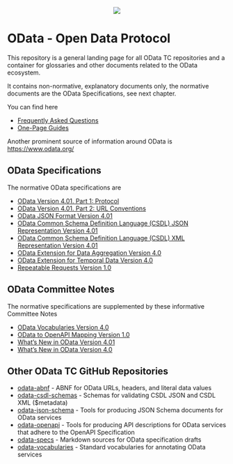 <p align="center">
<img src="odata-icons/ODataLogo-250.png">
</p>

# OData - Open Data Protocol

This repository is a general landing page for all OData TC repositories and a container for glossaries and other documents related to the OData ecosystem.

It contains non-normative, explanatory documents only, the normative documents are the OData Specifications, see next chapter.

You can find here
- [Frequently Asked Questions](faq)
- [One-Page Guides](one-pager)

Another prominent source of information around OData is <https://www.odata.org/>

## OData Specifications

The normative OData specifications are

- [OData Version 4.01. Part 1: Protocol](https://docs.oasis-open.org/odata/odata/v4.01/odata-v4.01-part1-protocol.html)
- [OData Version 4.01. Part 2: URL Conventions](https://docs.oasis-open.org/odata/odata/v4.01/odata-v4.01-part2-url-conventions.html)
- [OData JSON Format Version 4.01](https://docs.oasis-open.org/odata/odata-json-format/v4.01/odata-json-format-v4.01.html)
- [OData Common Schema Definition Language (CSDL) JSON Representation Version 4.01](https://docs.oasis-open.org/odata/odata-csdl-json/v4.01/odata-csdl-json-v4.01.html)
- [OData Common Schema Definition Language (CSDL) XML Representation Version 4.01](https://docs.oasis-open.org/odata/odata-csdl-json/v4.01/odata-csdl-xml-v4.01.html)
- [OData Extension for Data Aggregation Version 4.0](https://docs.oasis-open.org/odata/odata-data-aggregation-ext/v4.0/odata-data-aggregation-ext-v4.0.html)
- [OData Extension for Temporal Data Version 4.0](https://docs.oasis-open.org/odata/odata-temporal-ext/v4.0/odata-temporal-ext-v4.0.html)
- [Repeatable Requests Version 1.0](https://docs.oasis-open.org/odata/repeatable-requests/v1.0/repeatable-requests-v1.0.html)

## OData Committee Notes

The normative specifications are supplemented by these informative Committee Notes

- [OData Vocabularies Version 4.0](https://docs.oasis-open.org/odata/odata-vocabularies/v4.0/odata-vocabularies-v4.0.html)
- [OData to OpenAPI Mapping Version 1.0](https://docs.oasis-open.org/odata/odata-openapi/v1.0/odata-openapi-v1.0.html)
- [What’s New in OData Version 4.01](https://docs.oasis-open.org/odata/new-in-odata/v4.01/new-in-odata-v4.01.html)
- [What’s New in OData Version 4.0](https://docs.oasis-open.org/odata/new-in-odata/v4.0/new-in-odata-v4.0.html)

## Other OData TC GitHub Repositories
- [odata-abnf](https://github.com/oasis-tcs/odata-abnf) - ABNF for OData URLs, headers, and literal data values
- [odata-csdl-schemas](https://github.com/oasis-tcs/odata-csdl-schemas) - Schemas for validating CSDL JSON and CSDL XML ($metadata) 
- [odata-json-schema](https://github.com/oasis-tcs/odata-csdl-schemas) - Tools for producing JSON Schema documents for OData services 
- [odata-openapi](https://github.com/oasis-tcs/odata-openapi) - Tools for producing API descriptions for OData services that adhere to the OpenAPI Specification
- [odata-specs](https://github.com/oasis-tcs/odata-specs) - Markdown sources for OData specification drafts
- [odata-vocabularies](https://github.com/oasis-tcs/odata-vocabularies) - Standard vocabularies for annotating OData services
